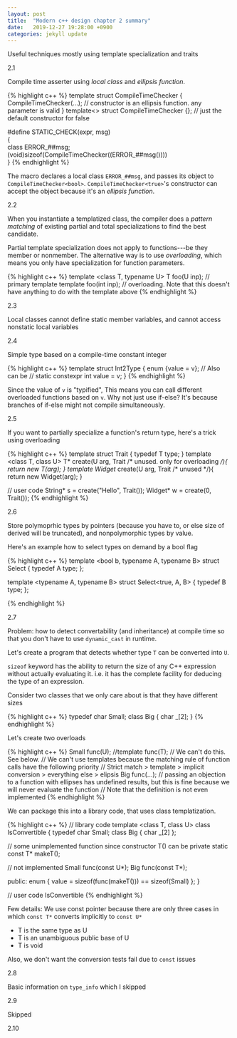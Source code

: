 ```yaml
---
layout: post
title:  "Modern c++ design chapter 2 summary"
date:   2019-12-27 19:28:00 +0900
categories: jekyll update
---
```


Useful techniques mostly using template specialization and traits

2.1

Compile time asserter using *local class* and *ellipsis function*.

{% highlight c++ %}
template <bool> struct CompileTimeChecker
{
  CompileTimeChecker(...); // constructor is an ellipsis function. any parameter is valid
}
template<> struct CompileTimeChecker<false> {}; // just the default constructor for false

#define STATIC_CHECK(expr, msg) \
{\
  class ERROR_##msg; \
  (void)sizeof(CompileTimeChecker<expr>((ERROR_##msg()))) \
}
{% endhighlight %}

The macro declares a local class `ERROR_##msg`, and passes its object to `CompileTimeChecker<bool>`. `CompileTimeChecker<true>`'s constructor can accept the object because it's an *ellipsis function*. 

2.2

When you instantiate a templatized class, the compiler does a *pattern matching* of existing partial and total specializations to find the best candidate.

Partial template specialization does not apply to functions---be they member or nonmember. The alternative way is to use *overloading*, which means you only have specialization for function parameters.

{% highlight c++ %}
template <class T, typename U> T foo(U inp); // primary template
template <class T> foo(int inp); // overloading. Note that this doesn't have anything to do with the template above
{% endhighlight %}

2.3

Local classes cannot define static member variables, and cannot access nonstatic local variables

2.4

Simple type based on a compile-time constant integer


{% highlight c++ %}
template <int v>
struct Int2Type
{
  enum {value = v};
  // Also can be
  // static constexpr int value = v;
}
{% endhighlight %}

Since the value of `v` is "typified", This means you can call different overloaded functions based on `v`. Why not just use if-else? It's because branches of if-else might not compile simultaneously.

2.5

If you want to partially specialize a function's return type, here's a trick using overloading


{% highlight c++ %}
template <class T>
struct Trait {
  typedef T type;
}
template <class T, class U>
T* create(U arg, Trait<T> /* unused. only for overloading */){
  return new T(arg);
}
template <class U>
Widget* create(U arg, Trait<Widget> /* unused */){
  return new Widget(arg);
}

// user code
String* s = create("Hello", Trait<String>());
Widget* w = create(0, Trait<Widget>());
{% endhighlight %}

2.6

Store polymoprhic types by pointers (because you have to, or else size of derived will be truncated), and nonpolymorphic types by value.

Here's an example how to select types on demand by a bool flag

{% highlight c++ %}
template <bool b, typename A, typename B>
struct Select {
  typedef A type;
};

template <typename A, typename B>
struct Select<true, A, B> {
  typedef B type;
};

{% endhighlight %}

2.7

Problem: how to detect convertability (and inheritance) at compile time so that you don't have to use `dynamic_cast` in runtime.

Let's create a program that detects whether type `T` can be converted into `U`.

`sizeof` keyword has the ability to return the size of any C++ expression without actually evaluating it. i.e. it has the complete facility for deducing the type of an expression.

Consider two classes that we only care about is that they have different sizes

{% highlight c++ %}
typedef char Small;
class Big { char _[2]; }
{% endhighlight %}

Let's create two overloads 

{% highlight c++ %}
Small func(U);
//template <class T> func(T); // We can't do this. See below.
// We can't use templates because the matching rule of function calls have the following priority
// Strict match > template > implicit conversion > everything else > elipsis
Big func(...);
// passing an objection to a function with ellipses has undefined results, but this is fine because we will never evaluate the function
// Note that the definition is not even implemented
{% endhighlight %}

We can package this into a library code, that uses class templatization.

{% highlight c++ %}
// library code
template <class T, class U>
class IsConvertible {
  typedef char Small;
  class Big { char _[2] };
  
  // some unimplemented function since constructor T() can be private
  static const T* makeT();
  
  // not implemented
  Small func(const U*);
  Big func(const T*);
  
public:
  enum { value = sizeof(func(makeT())) == sizeof(Small) };
}

// user code
IsConvertible
{% endhighlight %}

Few details:
We use const pointer because there are only three cases in which `const T*` converts implicitly to `const U*`
- T is the same type as U
- T is an unambiguous public base of U
- T is void

Also, we don't want the conversion tests fail due to `const` issues

2.8

Basic information on `type_info` which I skipped

2.9

Skipped

2.10


